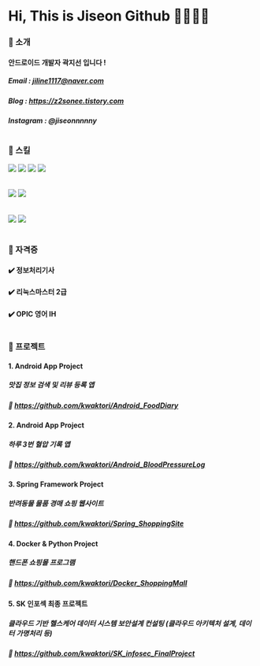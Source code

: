 # Hi, This is Jiseon Github 👩🏻‍💻✨

### 🍞 소개
#### 안드로이드 개발자 곽지선 입니다 !
##### Email : jiline1117@naver.com
##### Blog : https://z2sonee.tistory.com
##### Instagram : @jiseonnnnny
#
### 🍞 스킬
<img src="https://img.shields.io/badge/Android-3DDC84?style=flat-square&logo=Android&logoColor=white"/> <img src="https://img.shields.io/badge/Spring-6DB33F?style=flat-square&logo=Spring&logoColor=white"/> <img src="https://img.shields.io/badge/Docker-2496ED?style=flat-square&logo=Docker&logoColor=white"/> <img src="https://img.shields.io/badge/Amazon AWS-232F3E?style=flat-square&logo=Amazon AWS&logoColor=white"/>
######
<img src="https://img.shields.io/badge/Java-007396?style=flat-square&logo=Java&logoColor=white"/> <img src="https://img.shields.io/badge/Kotlin-7F52FF?style=flat-square&logo=Kotlin&logoColor=white"/>
######
<img src="https://img.shields.io/badge/GitLab-FCA121?style=flat-square&logo=GitLab&logoColor=white"/> <img src="https://img.shields.io/badge/Jira-0052CC?style=flat-square&logo=Jira&logoColor=white"/>

#
### 🍞 자격증
#### ✔️ 정보처리기사
#### ✔️ 리눅스마스터 2급
#### ✔️ OPIC 영어 IH
#
### 🍞 프로젝트
#### 1. Android App Project
##### 맛집 정보 검색 및 리뷰 등록 앱
##### 🔗 https://github.com/kwaktori/Android_FoodDiary
#### 2. Android App Project 
##### 하루 3번 혈압 기록 앱
##### 🔗 https://github.com/kwaktori/Android_BloodPressureLog
#### 3. Spring Framework Project 
##### 반려동물 물품 경매 쇼핑 웹사이트
##### 🔗 https://github.com/kwaktori/Spring_ShoppingSite
#### 4. Docker & Python Project 
##### 핸드폰 쇼핑몰 프로그램
##### 🔗 https://github.com/kwaktori/Docker_ShoppingMall
#### 5. SK 인포섹 최종 프로젝트
##### 클라우드 기반 헬스케어 데이터 시스템 보안설계 컨설팅 (클라우드 아키텍처 설계, 데이터 가명처리 등)
##### 🔗 https://github.com/kwaktori/SK_infosec_FinalProject



